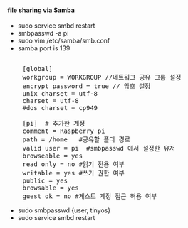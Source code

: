 #### file sharing via Samba
 - sudo service smbd restart
 - smbpasswd -a pi 
 - sudo vim /etc/samba/smb.conf
 - samba port is 139 
   
<pre> 
	[global]
	workgroup = WORKGROUP //네트워크 공유 그룹 설정
	encrypt password = true // 암호 설정
	unix charset = utf-8
	charset = utf-8
	#dos charset = cp949

	[pi]  # 추가한 계정
	comment = Raspberry pi
	path = /home   #공유할 폴더 경로
	valid user = pi  #smbpasswd 에서 설정한 유저
	browseable = yes 
	read only = no #읽기 전용 여부
	writable = yes #쓰기 권한 여부
	public = yes
	browsable = yes
	guest ok = no #게스트 계정 접근 허용 여부
</pre>

  - sudo smbpasswd {user, tinyos} 
  - sudo service smbd restart
  
